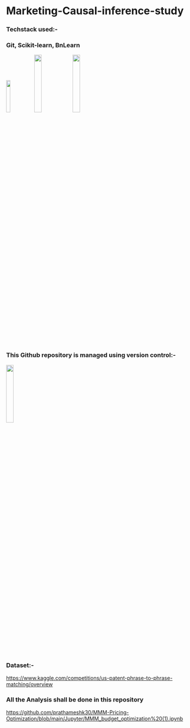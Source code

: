 # Marketing-Causal-inference-study
### Techstack used:-
### Git, Scikit-learn, BnLearn
<image src="https://user-images.githubusercontent.com/89546195/225781842-22fb4c61-dfe6-46d8-b5b8-6b00dedee6e3.png" width=15% height=15%><image src="https://user-images.githubusercontent.com/89546195/225764006-ce83be94-53a6-4312-83a5-ff67b98788cf.png" width=20% height=20%> <image src="https://user-images.githubusercontent.com/89546195/225764601-6166b326-c5a1-4da1-8048-35586b9493bd.png" width=20% height=20%>


### This Github repository is managed using version control:-
 <image src="https://user-images.githubusercontent.com/89546195/225790576-59df3439-dee3-44ff-ad7a-bbb8d159a5c9.png" width=20% height=20%> 

### Dataset:-
https://www.kaggle.com/competitions/us-patent-phrase-to-phrase-matching/overview

### All the Analysis shall be done in this repository
https://github.com/prathameshk30/MMM-Pricing-Optimization/blob/main/Jupyter/MMM_budget_optimization%20(1).ipynb

